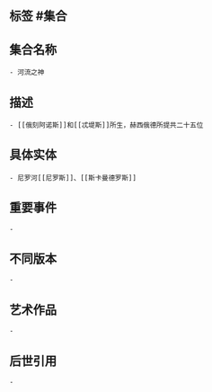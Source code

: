 ## 标签  #集合
## 集合名称
	- 河流之神
## 描述
	- [[俄刻阿诺斯]]和[[忒堤斯]]所生，赫西俄德所提共二十五位
## 具体实体
	- 尼罗河[[尼罗斯]]、[[斯卡曼德罗斯]]
## 重要事件
	-
## 不同版本
	-
## 艺术作品
	-
## 后世引用
	-
